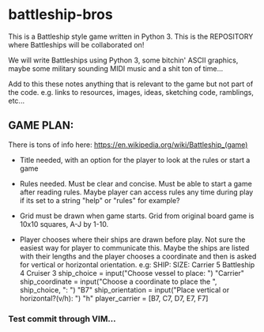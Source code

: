 # battleship-bros
This is a Battleship style game written in Python 3.
This is the REPOSITORY where Battleships will be collaborated on!

We will write Battleships using Python 3, some bitchin' ASCII graphics, maybe some military sounding MIDI music and a shit ton of time...

Add to this these notes anything that is relevant to the game but not part of the code. e.g. links to resources, images, ideas, sketching code, ramblings, etc...

## GAME PLAN:
There is tons of info here: https://en.wikipedia.org/wiki/Battleship_(game)

- Title needed, with an option for the player to look at the rules or start a game

- Rules needed. Must be clear and concise. Must be able to start a game after reading rules. Maybe player can access rules any time during play if its set to a string "help" or "rules" for example?

- Grid must be drawn when game starts. Grid from original board game is 10x10 squares, A-J by 1-10.

- Player chooses where their ships are drawn before play. Not sure the easiest way for player to communicate this. Maybe the ships are listed with their lengths and the player chooses a coordinate and then is asked for vertical or horizontal orientation. e.g:
                  SHIP:         SIZE:
                  Carrier       5
                  Battleship    4
                  Cruiser       3
ship_choice = input("Choose vessel to place: ")   "Carrier"
ship_coordinate = input("Choose a coordinate to place the ", ship_choice, ": ")    "B7"
ship_orientation = input("Place vertical or horizontal?(v/h): ")    "h"
player_carrier = [B7, C7, D7, E7, F7]

### Test commit through VIM...

